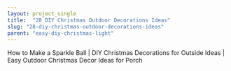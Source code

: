 ```yaml
---
layout: project_single
title:  "28 DIY Christmas Outdoor Decorations Ideas"
slug: "28-diy-christmas-outdoor-decorations-ideas"
parent: "easy-diy-christmas-light"
---
```

How to Make a Sparkle Ball | DIY Christmas Decorations for Outside Ideas | Easy Outdoor Christmas Decor Ideas for Porch